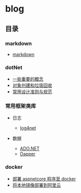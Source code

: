 # blog

## 目录

### markdown

- [markdown](/docs/markdown/markdown_basis.md)

### dotNet

- [一些重要的概念](/docs/dotNet/timeline01.md)
- [对象创建和垃圾回收](/docs/dotNet/timeline02.md)
- [常用设计准则与规范](/docs/dotNet/timeline03.md)

### 常用框架类库

- 日志
  - [log4net](/docs/basicPackages/log4net/timeline01.md)
  
- 数据
  - [ADO.NET](/docs/basicPackages/ado.net/timeline01.md)
  - [Dapper](/docs/basicPackages/dapper/timeline01.md)

### docker

- [部署 aspnetcore 程序至 docker](/docs/docker/01.md)
- [将本地镜像部署到阿里云](/docs/docker/02.md)